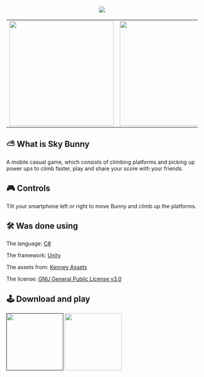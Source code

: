 <h1 align="center"> <img src="https://i.imgur.com/7NoWz9h.png"> </h1>

<table align="center">
  <tr>
    <td align="center">
        <img src="https://img.itch.zone/aW1hZ2UvNjkzODIwLzM4Mjc4MzAuZ2lm/original/5UO73L.gif" height="275"  />
    </td>
    <td align="center">
        <img src="https://img.itch.zone/aW1hZ2UvNjkzODIwLzM4Mjc4NjIuZ2lm/original/6DZOhV.gif" height="275"  />
    </td>
    <td align="center">
        <img src="https://img.itch.zone/aW1hZ2UvNjkzODIwLzM4MjY1ODcuanBn/original/tVFBda.jpg" height="275"  />
    </td>
    <td align="center">
        <img src="https://img.itch.zone/aW1hZ2UvNjkzODIwLzM4MjY1OTEuanBn/original/1N2XGs.jpg" height="275"  />
    </td>
    <td align="center">
        <img src="https://img.itch.zone/aW1hZ2UvNjkzODIwLzM4MjY1OTIuanBn/original/WX6H99.jpg" height="275"  />
    </td>
  </tr>
</table>


## ⛅ What is Sky Bunny

A mobile casual game, which consists of climbing platforms and picking up power ups to climb faster, play and share your score with your friends.

## 🎮 Controls

Tilt your smartphone left or right to move Bunny and climb up the platforms.

## 🛠 Was done using

The language: <a href="https://learn.microsoft.com/pt-br/dotnet/csharp/">C#</a>

The framework: <a href="https://unity3d.com/pt">Unity</a>

The assets from: <a href="https://www.kenney.nl/assets">Kenney Assets</a>

The license: <a href="https://www.gnu.org/licenses/gpl-3.0.pt-br.html">GNU General Public License v3.0</a>

## 🕹 Download and play

<a href=""><img src="https://i.imgur.com/PIwhEHP.png" width=150px></img></a>
<a href="https://agirgames.itch.io/sky-bunny"><img src="https://i.imgur.com/m3Coa7Q.png" width=150px></img></a>
